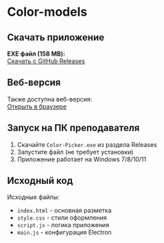 # Color-models

## Скачать приложение

**EXE файл (158 MB):**  
[Скачать с GitHub Releases](https://github.com/tyazheelo/Color-models/releases/tag/v1.0)

## Веб-версия

Также доступна веб-версия:  
[Открыть в браузере](https://tyazheelo.github.io/Color-models)

## Запуск на ПК преподавателя

1. Скачайте `Color-Picker.exe` из раздела Releases
2. Запустите файл (не требует установки)
3. Приложение работает на Windows 7/8/10/11

## Исходный код

Исходные файлы:
- `index.html` - основная разметка
- `style.css` - стили оформления  
- `script.js` - логика приложения
- `main.js` - конфигурация Electron
